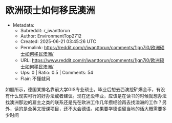 # 欧洲硕士如何移民澳洲

- Metadata:
  - Subreddit: r_iwanttorun
  - Author: EnvironmentTop2712
  - Created: 2025-06-21 03:45:26 UTC
  - Permalink: https://reddit.com/r/iwanttorun/comments/1lgn7i0/欧洲硕士如何移民澳洲/
  - URL: https://www.reddit.com/r/iwanttorun/comments/1lgn7i0/欧洲硕士如何移民澳洲/
  - Ups: 0 | Ratio: 0.5 | Comments: 54
  - Flair: 不懂就问


如题所示，德国某排名靠前大学GIS专业硕士。毕业后想去西澳挖矿爆金币，有没有什么现实可行的好办法或者建议。现在还没毕业，应该是在读书的时候就想办法找澳洲那边的雇主之类的联系还是先在欧洲工作几年攒经验再去找澳洲的工作？另外，读的是全英文授课项目，还不太会德语。如果要学德语留当地的话大概需要多少时间

